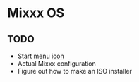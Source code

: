 # Mixxx OS

## TODO

* Start menu [icon](https://upload.wikimedia.org/wikipedia/commons/thumb/c/c5/FClef.svg/216px-FClef.svg.png)
* Actual Mixxx configuration
* Figure out how to make an ISO installer